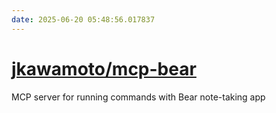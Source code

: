```yaml
---
date: 2025-06-20 05:48:56.017837
---
```


# [jkawamoto/mcp-bear](https://github.com/jkawamoto/mcp-bear)

MCP server for running commands with Bear note-taking app